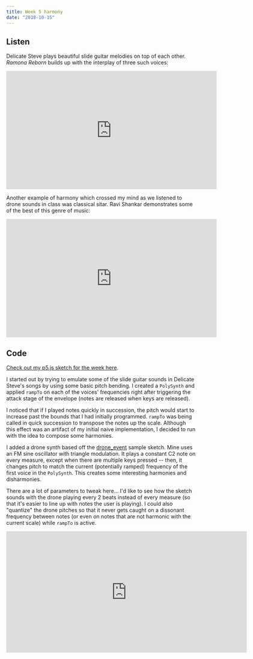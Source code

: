 ```yaml
---
title: Week 5 harmony
date: "2018-10-15"
---
```


## Listen

Delicate Steve plays beautiful slide guitar melodies on top of each other. _Ramona Reborn_ builds up with the interplay of three such voices:

<iframe width="560" height="315" src="https://www.youtube-nocookie.com/embed/NJhxCgvac3k?rel=0" frameborder="0" allow="autoplay; encrypted-media" allowfullscreen></iframe>

Another example of harmony which crossed my mind as we listened to drone sounds in class was classical sitar. Ravi Shankar demonstrates some of the best of this genre of music:

<iframe width="560" height="315" src="https://www.youtube-nocookie.com/embed/gMk2eTqPLWk?rel=0&amp;start=1158" frameborder="0" allow="autoplay; encrypted-media" allowfullscreen></iframe>

## Code

[Check out my p5.js sketch for the week here](/projects/code-of-music/harmony-sketch).

I started out by trying to emulate some of the slide guitar sounds in Delicate Steve's songs by using some basic pitch bending. I created a `PolySynth` and applied `rampTo` on each of the voices' frequencies right after triggering the attack stage of the envelope (notes are released when keys are released).

I noticed that if I played notes quickly in succession, the pitch would start to increase past the bounds that I had initially programmed. `rampTo` was being called in quick succession to transpose the notes up the scale. Although this effect was an artifact of my initial naive implementation, I decided to run with the idea to compose some harmonies.

I added a drone synth based off the [drone_event](https://editor.p5js.org/luisa/sketches/H1p3B-6cm) sample sketch. Mine uses an FM sine oscillator with triangle modulation. It plays a constant C2 note on every measure, except when there are multiple keys pressed -- then, it changes pitch to match the current (potentially ramped) frequency of the first voice in the `PolySynth`. This creates some interesting harmonies and disharmonies.

There are a lot of parameters to tweak here... I'd like to see how the sketch sounds with the drone playing every 2 beats instead of every measure (so that it's easier to line up with notes the user is playing). I could also "quantize" the drone pitches so that it never gets caught on a dissonant frequency between notes (or even on notes that are not harmonic with the current scale) while `rampTo` is active.

<iframe src="https://player.vimeo.com/video/295222625" width="640" height="323" frameborder="0" webkitallowfullscreen mozallowfullscreen allowfullscreen></iframe>
